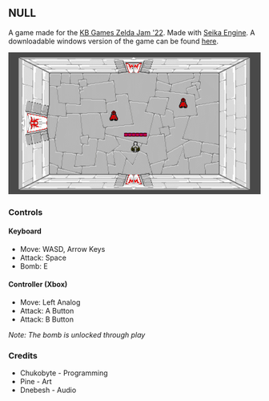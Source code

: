 ## NULL

A game made for the [KB Games Zelda Jam '22](https://itch.io/jam/zeldajam-22).  Made with [Seika Engine](https://github.com/Chukobyte/seika-engine).  A downloadable windows version of the game can be found [here](https://chukobyte.itch.io/null).

![NULL Screenshot](https://raw.githubusercontent.com/Chukobyte/zelda-jam-22/main/assets/images/screenshots/null_screenshot.gif)

### Controls

#### Keyboard

- Move: WASD, Arrow Keys
- Attack: Space
- Bomb: E

#### Controller (Xbox)

- Move: Left Analog
- Attack: A Button
- Attack: B Button

*Note: The bomb is unlocked through play*

### Credits

* Chukobyte - Programming
* Pine - Art
* Dnebesh - Audio
